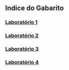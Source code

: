 ﻿## Indice do Gabarito

### [Laboratório 1](./laboratorio1/)
### [Laboratório 2]()
### [Laboratório 3]()
### [Laboratório 4]()

